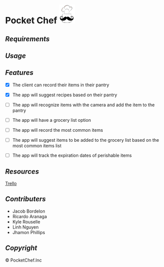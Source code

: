 # Pocket Chef <img src="https://github.com/Jacob-Bordelon/pocket-chef/blob/main/Logo_v4.jpg" width=50 height=60> 


## _Requirements_

## _Usage_

## _Features_

- [X] The client can record their items in their pantry
- [X] The app will suggest recipes based on their pantry
- [ ] The app will recognize items with the camera and add the item to the pantry
- [ ] The app will have a grocery list option
- [ ] The app will record the most common items
- [ ] The app will suggest items to be added to the grocery list based on the most common items list
- [ ] The app will track the expiration dates of perishable items





## _Resources_
[Trello](https://trello.com/b/jd1vH6gc)<br />

## _Contributers_
- Jacob Bordelon
- Ricardo Aranaga
- Kyle Rouselle
- Linh Nguyen
- Jhamon Phillips

## _Copyright_

&copy; PocketChef.Inc
